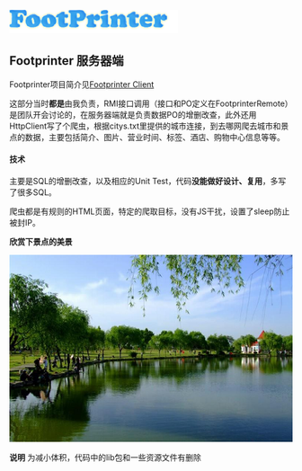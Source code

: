![](https://raw.githubusercontent.com/wanglizhi/FootPrinterServer/master/logo.png)

## Footprinter 服务器端

Footprinter项目简介见[Footprinter Client](https://github.com/wanglizhi/FootPrinterClient)

这部分当时**都是**由我负责，RMI接口调用（接口和PO定义在FootprinterRemote）是团队开会讨论的，在服务器端就是负责数据PO的增删改查，此外还用HttpClient写了个爬虫，根据citys.txt里提供的城市连接，到去哪网爬去城市和景点的数据，主要包括简介、图片、营业时间、标签、酒店、购物中心信息等等。

#### 技术

主要是SQL的增删改查，以及相应的Unit Test，代码**没能做好设计、复用**，多写了很多SQL。

爬虫都是有规则的HTML页面，特定的爬取目标，没有JS干扰，设置了sleep防止被封IP。

**欣赏下景点的美景**

![](https://raw.githubusercontent.com/wanglizhi/FootPrinterServer/master/head/滨湖公园.jpg)

**说明** 为减小体积，代码中的lib包和一些资源文件有删除
